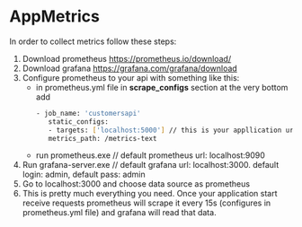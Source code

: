# AppMetrics

In order to collect metrics follow these steps:
1. Download prometheus https://prometheus.io/download/
2. Download grafana https://grafana.com/grafana/download
3. Configure prometheus to your api with something like this:
   * in prometheus.yml file in **scrape_configs** section at the very bottom add
     ```sh
     - job_name: 'customersapi'
        static_configs:
        - targets: ['localhost:5000'] // this is your appllication url
        metrics_path: /metrics-text
     ```
   * run prometheus.exe // default prometheus url: localhost:9090
4. Run grafana-server.exe // default grafana url: localhost:3000. default login: admin, default pass: admin
5. Go to localhost:3000 and choose data source as prometheus
6. This is pretty much everything you need. Once your application start receive requests prometheus will 
   scrape it every 15s (configures in prometheus.yml file) and grafana will read that data.
